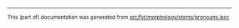 

* * *

<small>This (part of) documentation was generated from [src/fst/morphology/stems/pronouns.lexc](https://github.com/giellalt/lang-ceb/blob/main/src/fst/morphology/stems/pronouns.lexc)</small>
